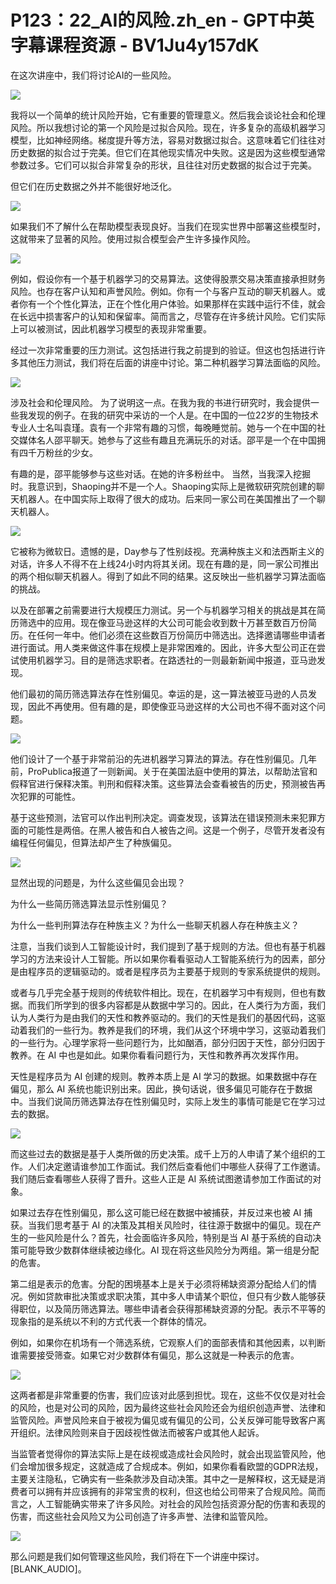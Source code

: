 # P123：22_AI的风险.zh_en - GPT中英字幕课程资源 - BV1Ju4y157dK

在这次讲座中，我们将讨论AI的一些风险。

![](img/725a7074b37172b2bed6b54f052db693_1.png)

我将以一个简单的统计风险开始，它有重要的管理意义。然后我会谈论社会和伦理风险。所以我想讨论的第一个风险是过拟合风险。现在，许多复杂的高级机器学习模型，比如神经网络。梯度提升等方法，容易对数据过拟合。这意味着它们往往对历史数据的拟合过于完美。但它们在其他现实情况中失败。这是因为这些模型通常参数过多。它们可以拟合非常复杂的形状，且往往对历史数据的拟合过于完美。

但它们在历史数据之外并不能很好地泛化。

![](img/725a7074b37172b2bed6b54f052db693_3.png)

如果我们不了解什么在帮助模型表现良好。当我们在现实世界中部署这些模型时，这就带来了显著的风险。使用过拟合模型会产生许多操作风险。

![](img/725a7074b37172b2bed6b54f052db693_5.png)

例如，假设你有一个基于机器学习的交易算法。这使得股票交易决策直接承担财务风险。也存在客户认知和声誉风险。例如。你有一个与客户互动的聊天机器人。或者你有一个个性化算法，正在个性化用户体验。如果那样在实践中运行不佳，就会在长远中损害客户的认知和保留率。简而言之，尽管存在许多统计风险。它们实际上可以被测试，因此机器学习模型的表现非常重要。

经过一次非常重要的压力测试。这包括进行我之前提到的验证。但这也包括进行许多其他压力测试，我们将在后面的讲座中讨论。第二种机器学习算法面临的风险。

![](img/725a7074b37172b2bed6b54f052db693_7.png)

涉及社会和伦理风险。 为了说明这一点。在我为我的书进行研究时，我会提供一些我发现的例子。在我的研究中采访的一个人是。在中国的一位22岁的生物技术专业人士名叫袁瑾。袁有一个非常有趣的习惯，每晚睡觉前。她与一个在中国的社交媒体名人邵平聊天。她参与了这些有趣且充满玩乐的对话。邵平是一个在中国拥有四千万粉丝的少女。

有趣的是，邵平能够参与这些对话。在她的许多粉丝中。 当然，当我深入挖掘时。我意识到，Shaoping并不是一个人。Shaoping实际上是微软研究院创建的聊天机器人。在中国实际上取得了很大的成功。后来同一家公司在美国推出了一个聊天机器人。



![](img/725a7074b37172b2bed6b54f052db693_9.png)

它被称为微软日。遗憾的是，Day参与了性别歧视。充满种族主义和法西斯主义的对话，许多人不得不在上线24小时内将其关闭。现在有趣的是，同一家公司推出的两个相似聊天机器人。得到了如此不同的结果。这反映出一些机器学习算法面临的挑战。

以及在部署之前需要进行大规模压力测试。另一个与机器学习相关的挑战是其在简历筛选中的应用。现在像亚马逊这样的大公司可能会收到数十万甚至数百万份简历。在任何一年中。他们必须在这些数百万份简历中筛选出。选择邀请哪些申请者进行面试。用人类来做这件事在规模上是非常困难的。因此，许多大型公司正在尝试使用机器学习。目的是筛选求职者。在路透社的一则最新新闻中报道，亚马逊发现。

他们最初的简历筛选算法存在性别偏见。幸运的是，这一算法被亚马逊的人员发现，因此不再使用。但有趣的是，即使像亚马逊这样的大公司也不得不面对这个问题。

![](img/725a7074b37172b2bed6b54f052db693_11.png)

他们设计了一个基于非常前沿的先进机器学习算法的算法。存在性别偏见。几年前，ProPublica报道了一则新闻。关于在美国法庭中使用的算法，以帮助法官和假释官进行保释决策。判刑和假释决策。这些算法会查看被告的历史，预测被告再次犯罪的可能性。

基于这些预测，法官可以作出判刑决定。调查发现，该算法在错误预测未来犯罪方面的可能性是两倍。在黑人被告和白人被告之间。这是一个例子，尽管开发者没有编程任何偏见，但算法却产生了种族偏见。

![](img/725a7074b37172b2bed6b54f052db693_13.png)

显然出现的问题是，为什么这些偏见会出现？

为什么一些简历筛选算法显示性别偏见？

为什么一些判刑算法存在种族主义？为什么一些聊天机器人存在种族主义？

注意，当我们谈到人工智能设计时，我们提到了基于规则的方法。但也有基于机器学习的方法来设计人工智能。所以如果你看看驱动人工智能系统行为的因素，部分是由程序员的逻辑驱动的。或者是程序员为主要基于规则的专家系统提供的规则。

或者与几乎完全基于规则的传统软件相比。现在，在机器学习中有规则，但也有数据。而我们所学到的很多内容都是从数据中学习的。因此，在人类行为方面，我们认为人类行为是由我们的天性和教养驱动的。我们的天性是我们的基因代码，这驱动着我们的一些行为。教养是我们的环境，我们从这个环境中学习，这驱动着我们的一些行为。心理学家将一些问题行为，比如酗酒，部分归因于天性，部分归因于教养。在 AI 中也是如此。如果你看看问题行为，天性和教养再次发挥作用。

天性是程序员为 AI 创建的规则。教养本质上是 AI 学习的数据。如果数据中存在偏见，那么 AI 系统也能识别出来。因此，换句话说，很多偏见可能存在于数据中。当我们说简历筛选算法存在性别偏见时，实际上发生的事情可能是它在学习过去的数据。

![](img/725a7074b37172b2bed6b54f052db693_15.png)

而这些过去的数据是基于人类所做的历史决策。成千上万的人申请了某个组织的工作。人们决定邀请谁参加工作面试。我们然后查看他们中哪些人获得了工作邀请。我们随后查看哪些人获得了晋升。这些人正是 AI 系统试图邀请参加工作面试的对象。

如果过去存在性别偏见，那么这可能已经在数据中被捕获，并反过来也被 AI 捕获。当我们思考基于 AI 的决策及其相关风险时，往往源于数据中的偏见。现在产生的一些风险是什么？首先，社会面临许多风险，特别是当 AI 基于系统的自动决策可能导致少数群体继续被边缘化。AI 现在将这些风险分为两组。第一组是分配的危害。

第二组是表示的危害。分配的困境基本上是关于必须将稀缺资源分配给人们的情况。例如贷款审批决策或求职决策，其中多人申请某个职位，但只有少数人能够获得职位，以及简历筛选算法。哪些申请者会获得那稀缺资源的分配。表示不平等的现象指的是系统以不利的方式代表一个群体的情况。

例如，如果你在机场有一个筛选系统，它观察人们的面部表情和其他因素，以判断谁需要接受筛查。如果它对少数群体有偏见，那么这就是一种表示的危害。

![](img/725a7074b37172b2bed6b54f052db693_17.png)

这两者都是非常重要的伤害，我们应该对此感到担忧。现在，这些不仅仅是对社会的风险，也是对公司的风险，因为最终这些社会风险还会为组织创造声誉、法律和监管风险。声誉风险来自于被视为偏见或有偏见的公司，公关反弹可能导致客户离开组织。法律风险则来自于因歧视性做法而被客户或其他人起诉。

当监管者觉得你的算法实际上是在歧视或造成社会风险时，就会出现监管风险，他们会增加很多规定，这就造成了合规成本。例如，如果你看看欧盟的GDPR法规，主要关注隐私，它确实有一些条款涉及自动决策。其中之一是解释权，这无疑是消费者可以拥有并应该拥有的非常宝贵的权利，但这也给公司带来了合规风险。简而言之，人工智能确实带来了许多风险。对社会的风险包括资源分配的伤害和表现的伤害，而这些社会风险又为公司创造了许多声誉、法律和监管风险。



![](img/725a7074b37172b2bed6b54f052db693_19.png)

那么问题是我们如何管理这些风险，我们将在下一个讲座中探讨。[BLANK_AUDIO]。
